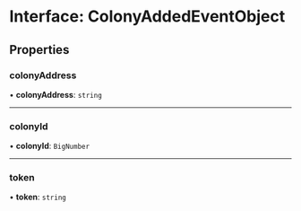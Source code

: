 # Interface: ColonyAddedEventObject

## Properties

### colonyAddress

• **colonyAddress**: `string`

___

### colonyId

• **colonyId**: `BigNumber`

___

### token

• **token**: `string`
